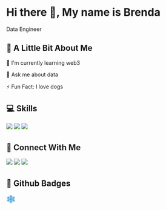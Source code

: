 # Hi there 👋, My name is Brenda

Data Engineer

## 💫 A Little Bit About Me
<p>🌱 I'm currently learning web3</p>
<p>💬 Ask me about data</p>
<p>⚡ Fun Fact: I love dogs</p>

## 💻 Skills
<p>
<img src="https://img.shields.io/badge/python-3670A0?style=for-the-badge&logo=python&logoColor=ffdd54" style="margin-bottom: 4px;" height="30px">
<img src="https://img.shields.io/badge/flask-%23000.svg?style=for-the-badge&logo=flask&logoColor=white" style="margin-bottom: 4px;" height="30px">
<img src="https://img.shields.io/badge/git-%23F05033.svg?style=for-the-badge&logo=git&logoColor=white" style="margin-bottom: 4px;" height="30px">
</p>

## 👥 Connect With Me
<p>
<a href="https://linkedin.com/in/brenda-thng"><img src="https://img.shields.io/badge/linkedin-%230077B5.svg?style=for-the-badge&logo=linkedin&logoColor=white" style="margin-bottom: 4px;" height="30px" target="_blank"></a>
<a href="https://twitter.com/breadplop"><img src="https://img.shields.io/badge/Twitter-%231DA1F2.svg?style=for-the-badge&logo=Twitter&logoColor=white" style="margin-bottom: 4px;" height="30px" target="_blank"></a>
<a href="https://medium.com/@thngktb.ds"><img src="https://img.shields.io/badge/Medium-12100E?style=for-the-badge&logo=medium&logoColor=white" style="margin-bottom: 4px;" height="30px" target="_blank"></a>
</p>

## 🌟 Github Badges
<p>
<img src="https://raw.githubusercontent.com/acervenky/animated-github-badges/master/assets/acbadge.gif" height="24px">
</p>

<!-- ## 🏆 GitHub Trophies

<p><img src="https://github-profile-trophy.vercel.app/?username=bthng">
</p>

## 📊 Github Status

<p><img src="https://metrics.lecoq.io/bthng"><p>

<p><img src="https://github-readme-streak-stats.herokuapp.com/?user=bthng"><p>

<p><img src="https://visitcount.itsvg.in/api?id=bthng&label=Profile%20Views&color=12&icon=5&pretty=true"><p>
 -->
